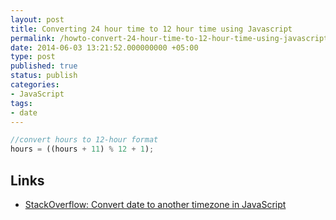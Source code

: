 ```yaml
---
layout: post
title: Converting 24 hour time to 12 hour time using Javascript
permalink: /howto-convert-24-hour-time-to-12-hour-time-using-javascript
date: 2014-06-03 13:21:52.000000000 +05:00
type: post
published: true
status: publish
categories:
- JavaScript
tags:
- date
---
```


```javascript
//convert hours to 12-hour format
hours = ((hours + 11) % 12 + 1);
```

Links
---

- [StackOverflow: Convert date to another timezone in JavaScript](http://stackoverflow.com/questions/10087819/convert-date-to-another-timezone-in-javascript)
